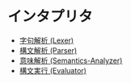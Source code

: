 # インタプリタ
- [字句解析 (Lexer)](lexer.md)
- [構文解析 (Parser)](Parser/parser.md)
- [意味解析 (Semantics-Analyzer)](semantics-analyzer.md)
- [構文実行 (Evaluator)](evaluator.md)
